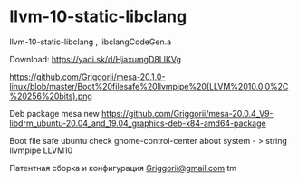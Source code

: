 # llvm-10-static-libclang
llvm-10-static-libclang , libclangCodeGen.a

Download: https://yadi.sk/d/HjaxumgD8LIKVg

https://github.com/Griggorii/mesa-20.1.0-linux/blob/master/Boot%20filesafe%20llvmpipe%20(LLVM%2010.0.0%2C%20256%20bits).png

Deb package mesa new https://github.com/Griggorii/mesa-20.0.4_V9-libdrm_ubuntu-20.04_and_19.04_graphics-deb-x84-amd64-package

Boot file safe ubuntu check gnome-control-center about system - > string llvmpipe LLVM10

Патентная сборка и конфигурация Griggorii@gmail.com tm
